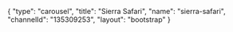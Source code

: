 {
    "type": "carousel",
    "title": "Sierra Safari",
    "name": "sierra-safari",
    "channelId": "135309253",
    "layout": "bootstrap"
}
